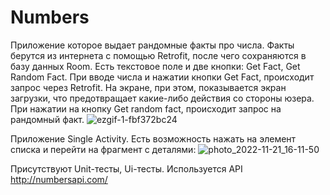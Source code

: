 # Numbers

Приложение которое выдает рандомные факты про числа. Факты берутся из интернета с помощью Retrofit, после чего сохраняются в базу данных Room. Есть текстовое поле и две кнопки: Get Fact, Get Random Fact. При вводе числа и нажатии кнопки Get Fact, происходит запрос через Retrofit. На экране, при этом, показывается экран загрузки, что предотвращает какие-либо действия со стороны юзера. При нажатии на кнопку Get random fact, происходит запрос на рандомный факт.
![ezgif-1-fbf372bc24](https://user-images.githubusercontent.com/82813533/203063499-2d7588f5-a7a8-4dc6-a66d-96d891a2e0f8.gif)

Приложение Single Activity. Есть возможность нажать на элемент списка и перейти на фрагмент с деталями:
![photo_2022-11-21_16-11-50](https://user-images.githubusercontent.com/82813533/203063868-ed3af600-aa53-42c0-b70a-4053b04049be.jpg)

Присутствуют Unit-тесты, Ui-тесты. Используется API http://numbersapi.com/
